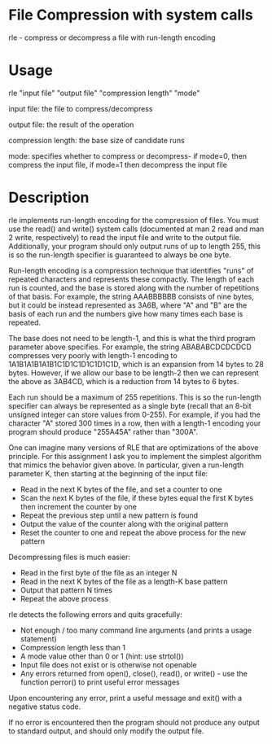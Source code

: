# File Compression with system calls

rle - compress or decompress a file with run-length encoding

# Usage

rle "input file" "output file" "compression length" "mode"

input file: the file to compress/decompress

output file: the result of the operation

compression length: the base size of candidate runs

mode: specifies whether to compress or decompress- if mode=0, then compress the input file, if mode=1 then decompress the input file

# Description

rle implements run-length encoding for the compression of files. You must use the read() and write() system calls (documented at man 2 read and man 2 write, respectively) to read the input file and write to the output file. Additionally, your program should only output runs of up to length 255, this is so the run-length specifier is guaranteed to always be one byte.

Run-length encoding is a compression technique that identifies "runs" of repeated characters and represents these compactly. The length of each run is counted, and the base is stored along with the number of repetitions of that basis. For example, the string AAABBBBBB consists of nine bytes, but it could be instead represented as 3A6B, where "A" and "B" are the basis of each run and the numbers give how many times each base is repeated.

The base does not need to be length-1, and this is what the third program parameter above specifies. For example, the string ABABABCDCDCDCD compresses very poorly with length-1 encoding to 1A1B1A1B1A1B1C1D1C1D1C1D1C1D, which is an expansion from 14 bytes to 28 bytes. However, if we allow our base to be length-2 then we can represent the above as 3AB4CD, which is a reduction from 14 bytes to 6 bytes.

Each run should be a maximum of 255 repetitions. This is so the run-length specifier can always be represented as a single byte (recall that an 8-bit unsigned integer can store values from 0-255). For example, if you had the character "A" stored 300 times in a row, then with a length-1 encoding your program should produce "255A45A" rather than "300A".

One can imagine many versions of RLE that are optimizations of the above principle. For this assignment I ask you to implement the simplest algorithm that mimics the behavior given above. In particular, given a run-length parameter K, then starting at the beginning of the input file:

- Read in the next K bytes of the file, and set a counter to one
- Scan the next K bytes of the file, if these bytes equal the first K bytes then increment the counter by one
- Repeat the previous step until a new pattern is found
- Output the value of the counter along with the original pattern
- Reset the counter to one and repeat the above process for the new pattern

Decompressing files is much easier:

- Read in the first byte of the file as an integer N
- Read in the next K bytes of the file as a length-K base pattern
- Output that pattern N times
- Repeat the above process
  
rle detects the following errors and quits gracefully:

- Not enough / too many command line arguments (and prints a usage statement)
- Compression length less than 1
- A mode value other than 0 or 1 (hint: use strtol())
- Input file does not exist or is otherwise not openable
- Any errors returned from open(), close(), read(), or write() - use the function perror() to print useful error messages

Upon encountering any error, print a useful message and exit() with a negative status code.

If no error is encountered then the program should not produce any output to standard output, and should only modify the output file.
